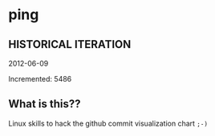 # ping

## HISTORICAL ITERATION
2012-06-09

Incremented: 5486

## What is this?? 
Linux skills to hack the github commit visualization chart `;-)`
